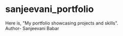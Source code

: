 # sanjeevani_portfolio
Here is, "My portfolio showcasing projects and skills".
<br>
Author- Sanjeevani Babar 
